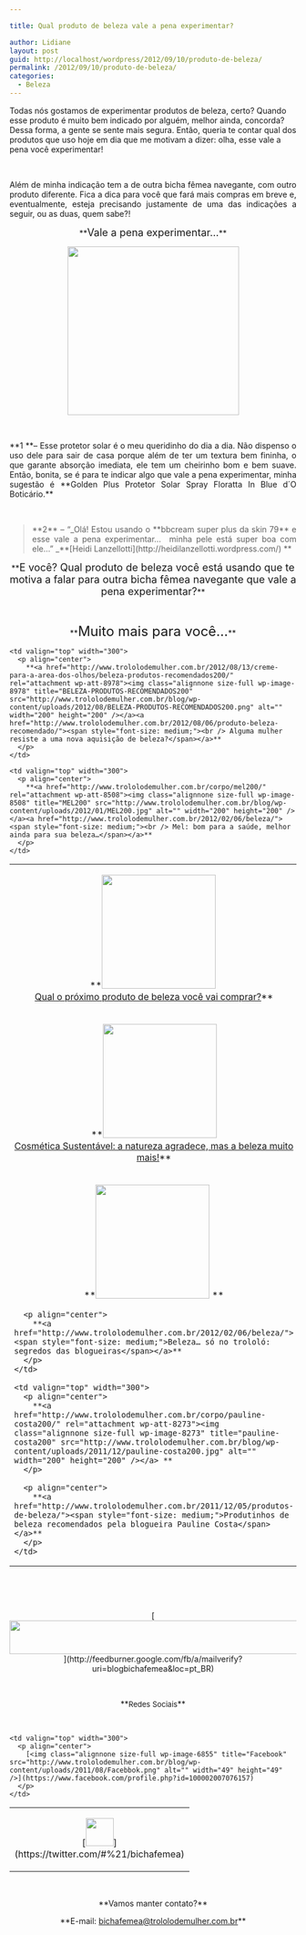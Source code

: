 ```yaml
---

title: Qual produto de beleza vale a pena experimentar?

author: Lidiane
layout: post
guid: http://localhost/wordpress/2012/09/10/produto-de-beleza/
permalink: /2012/09/10/produto-de-beleza/
categories:
  - Beleza
---
```

Todas nós gostamos de experimentar produtos de beleza, certo? Quando esse produto é muito bem indicado por alguém, melhor ainda, concorda? Dessa forma, a gente se sente mais segura. Então, queria te contar qual dos produtos que uso hoje em dia que me motivam a dizer: olha, esse vale a pena você experimentar!

&nbsp;

<p align="justify">
  Além de minha indicação tem a de outra bicha fêmea navegante, com outro produto diferente. Fica a dica para você que fará mais compras em breve e, eventualmente, esteja precisando justamente de uma das indicações a seguir, ou as duas, quem sabe?!
</p>

<!--more-->

<p align="center">
  **<span style="font-size: large;">Vale a pena experimentar…</span>**
</p>

<p align="center">
  <a href="http://www.trololodemulher.com.br/?attachment_id=9110" rel="attachment wp-att-9110"><img class="alignnone size-full wp-image-9110" title="PRODUTOS-BELEZA" src="http://www.trololodemulher.com.br/blog/wp-content/uploads/2012/09/PRODUTOS-BELEZA.png" alt="" width="301" height="296" /></a>
</p>

&nbsp;

<p align="justify">
  **1 **– Esse protetor solar é o meu queridinho do dia a dia. Não dispenso o uso dele para sair de casa porque além de ter um textura bem fininha, o que garante absorção imediata, ele tem um cheirinho bom e bem suave. Então, bonita, se é para te indicar algo que vale a pena experimentar, minha sugestão é **Golden Plus Protetor Solar Spray Floratta In Blue d´O Boticário.**
</p>

&nbsp;

> <p align="justify">
>   **2** &#8211; “_Olá! Estou usando o **bbcream super plus da skin 79** e esse vale a pena experimentar&#8230;  minha pele está super boa com ele&#8230;” _**[Heidi Lanzellotti](http://heidilanzellotti.wordpress.com/) **
> </p>

<p align="center">
  **<span style="font-size: large;">E você? Qual produto de beleza você está usando que te motiva a falar para outra bicha fêmea navegante que vale a pena experimentar?</span>**
</p>

&nbsp;

<p align="center">
  **<span style="font-size: x-large;">Muito mais para você…</span>**
</p>

<table width="600" border="0" cellspacing="0" cellpadding="2">
  <tr>
    <td valign="top" width="300">
      <p align="center">
        **<a href="http://www.trololodemulher.com.br/?attachment_id=9078" rel="attachment wp-att-9078"><img class="alignnone size-full wp-image-9078" title="mulher pensando200" src="http://www.trololodemulher.com.br/blog/wp-content/uploads/2012/08/mulher-pensando200.jpg" alt="" width="200" height="200" /></a> <a href="http://www.trololodemulher.com.br/2012/09/03/produto-de-beleza-compras/"><span style="font-size: medium;"><br /> Qual o próximo produto de beleza você vai comprar?</span></a>**
      </p>
    </td>
    
    <td valign="top" width="300">
      <p align="center">
        **<a href="http://www.trololodemulher.com.br/2012/08/13/creme-para-a-area-dos-olhos/beleza-produtos-recomendados200/" rel="attachment wp-att-8978"><img class="alignnone size-full wp-image-8978" title="BELEZA-PRODUTOS-RECOMENDADOS200" src="http://www.trololodemulher.com.br/blog/wp-content/uploads/2012/08/BELEZA-PRODUTOS-RECOMENDADOS200.png" alt="" width="200" height="200" /></a><a href="http://www.trololodemulher.com.br/2012/08/06/produto-beleza-recomendado/"><span style="font-size: medium;"><br /> Alguma mulher resiste a uma nova aquisição de beleza?</span></a>**
      </p>
    </td>
  </tr>
  
  <tr>
    <td valign="top" width="300">
      <p align="center">
        **<a href="http://www.trololodemulher.com.br/2012/06/22/zum-zum-verde-sustentabilidade/cosmetica-sustentavel200/" rel="attachment wp-att-8754"><img class="alignnone size-full wp-image-8754" title="COSMETICA SUSTENTAVEL200" src="http://www.trololodemulher.com.br/blog/wp-content/uploads/2012/06/COSMETICA-SUSTENTAVEL200.png" alt="" width="200" height="200" /></a><br /> <a href="http://www.trololodemulher.com.br/2012/06/21/cosmetica-sustentavel/"><span style="font-size: medium;">Cosmética Sustentável: a natureza agradece, mas a beleza muito mais!</span></a>**
      </p>
    </td>
    
    <td valign="top" width="300">
      <p align="center">
        **<a href="http://www.trololodemulher.com.br/corpo/mel200/" rel="attachment wp-att-8508"><img class="alignnone size-full wp-image-8508" title="MEL200" src="http://www.trololodemulher.com.br/blog/wp-content/uploads/2012/01/MEL200.jpg" alt="" width="200" height="200" /></a><a href="http://www.trololodemulher.com.br/2012/02/06/beleza/"><span style="font-size: medium;"><br /> Mel: bom para a saúde, melhor ainda para sua beleza…</span></a>**
      </p>
    </td>
  </tr>
  
  <tr>
    <td valign="top" width="300">
      <p align="center">
        **<a href="http://www.trololodemulher.com.br/2012/01/02/maos-e-unhas/keka200/" rel="attachment wp-att-8347"><img class="alignnone size-full wp-image-8347" title="Keka200" src="http://www.trololodemulher.com.br/blog/wp-content/uploads/2011/12/Keka200.png" alt="" width="200" height="200" /></a> **
      </p>
      
      <p align="center">
        **<a href="http://www.trololodemulher.com.br/2012/02/06/beleza/"><span style="font-size: medium;">Beleza… só no trololó: segredos das blogueiras</span></a>**
      </p>
    </td>
    
    <td valign="top" width="300">
      <p align="center">
        **<a href="http://www.trololodemulher.com.br/corpo/pauline-costa200/" rel="attachment wp-att-8273"><img class="alignnone size-full wp-image-8273" title="pauline-costa200" src="http://www.trololodemulher.com.br/blog/wp-content/uploads/2011/12/pauline-costa200.jpg" alt="" width="200" height="200" /></a> **
      </p>
      
      <p align="center">
        **<a href="http://www.trololodemulher.com.br/2011/12/05/produtos-de-beleza/"><span style="font-size: medium;">Produtinhos de beleza recomendados pela blogueira Pauline Costa</span></a>**
      </p>
    </td>
  </tr>
</table>

&nbsp;

&nbsp;

<p align="center">
  [<img class="alignnone size-full wp-image-8451" title="Assine o Bicha Fêmea grátis!" src="http://www.trololodemulher.com.br/blog/wp-content/uploads/2012/01/rodapé.png" alt="" width="600" height="59" />](http://feedburner.google.com/fb/a/mailverify?uri=blogbichafemea&loc=pt_BR) 
</p>

&nbsp;

<p align="center">
  **<span style="font-size: small;">Redes Sociais</span>**
</p>

&nbsp;

<table width="600" border="0" cellspacing="0" cellpadding="2">
  <tr>
    <td valign="top" width="300">
      <p align="center">
        [<img class="alignnone size-full wp-image-6857" title="Twitter" src="http://www.trololodemulher.com.br/blog/wp-content/uploads/2011/08/Twitter.png" alt="" width="49" height="49" />](https://twitter.com/#%21/bichafemea) 
      </p>
    </td>
    
    <td valign="top" width="300">
      <p align="center">
        [<img class="alignnone size-full wp-image-6855" title="Facebook" src="http://www.trololodemulher.com.br/blog/wp-content/uploads/2011/08/Facebbok.png" alt="" width="49" height="49" />](https://www.facebook.com/profile.php?id=100002007076157) 
      </p>
    </td>
  </tr>
</table>

&nbsp;

<p align="center">
  **Vamos manter contato?**
</p>

<p align="center">
  **E-mail: <a href="mailto:bichafemea@trololodemulher.com.br">bichafemea@trololodemulher.com.br</a>**
</p>